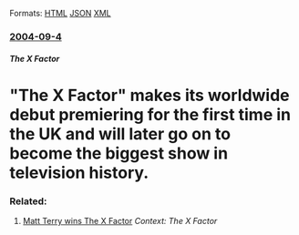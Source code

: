 
Formats: [HTML](/news/2004/09/4/the-x-factor-makes-its-worldwide-debut-premiering-for-the-first-time-in-the-uk-and-will-later-go-on-to-become-the-biggest-show-in-televis.html)  [JSON](/news/2004/09/4/the-x-factor-makes-its-worldwide-debut-premiering-for-the-first-time-in-the-uk-and-will-later-go-on-to-become-the-biggest-show-in-televis.json)  [XML](/news/2004/09/4/the-x-factor-makes-its-worldwide-debut-premiering-for-the-first-time-in-the-uk-and-will-later-go-on-to-become-the-biggest-show-in-televis.xml)  

### [2004-09-4](/news/2004/09/4/index.md)

##### The X Factor
#  "The X Factor" makes its worldwide debut premiering for the first time in the UK and will later go on to become the biggest show in television history.




### Related:

1. [Matt Terry wins The X Factor](/news/2016/12/11/matt-terry-wins-the-x-factor.md) _Context: The X Factor_
